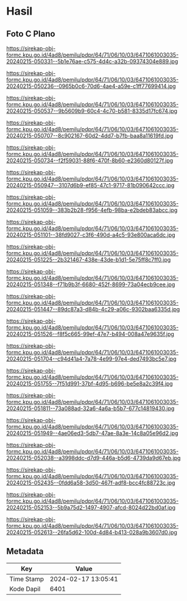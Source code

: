 # Hasil

## Foto C Plano

https://sirekap-obj-formc.kpu.go.id/4ad8/pemilu/pdpr/64/71/06/10/03/6471061003035-20240215-050331--5b1e76ae-c575-4d4c-a32b-09374304e889.jpg

https://sirekap-obj-formc.kpu.go.id/4ad8/pemilu/pdpr/64/71/06/10/03/6471061003035-20240215-050236--0965b0c6-70d6-4ae4-a59e-c1ff77699414.jpg

https://sirekap-obj-formc.kpu.go.id/4ad8/pemilu/pdpr/64/71/06/10/03/6471061003035-20240215-050537--9b5609b9-60c4-4c70-b581-8335d17fc674.jpg

https://sirekap-obj-formc.kpu.go.id/4ad8/pemilu/pdpr/64/71/06/10/03/6471061003035-20240215-050707--8c902167-60d2-4dd7-b7fb-baa8a11619fd.jpg

https://sirekap-obj-formc.kpu.go.id/4ad8/pemilu/pdpr/64/71/06/10/03/6471061003035-20240215-050734--f2f59031-88f6-470f-8b60-e2360d80127f.jpg

https://sirekap-obj-formc.kpu.go.id/4ad8/pemilu/pdpr/64/71/06/10/03/6471061003035-20240215-050947--3107d6b9-ef85-47c1-9717-81b090642ccc.jpg

https://sirekap-obj-formc.kpu.go.id/4ad8/pemilu/pdpr/64/71/06/10/03/6471061003035-20240215-051059--383b2b28-f956-4efb-98ba-e2bdeb83abcc.jpg

https://sirekap-obj-formc.kpu.go.id/4ad8/pemilu/pdpr/64/71/06/10/03/6471061003035-20240215-051101--38fd9027-c3f6-490d-a4c5-93e800aca6dc.jpg

https://sirekap-obj-formc.kpu.go.id/4ad8/pemilu/pdpr/64/71/06/10/03/6471061003035-20240215-051225--2b321467-438e-43de-b1d1-5e75ff8c7ff0.jpg

https://sirekap-obj-formc.kpu.go.id/4ad8/pemilu/pdpr/64/71/06/10/03/6471061003035-20240215-051348--f71b9b3f-6680-452f-8699-73a04ecb9cee.jpg

https://sirekap-obj-formc.kpu.go.id/4ad8/pemilu/pdpr/64/71/06/10/03/6471061003035-20240215-051447--89dc87a3-d84b-4c29-a06c-9302baa6335d.jpg

https://sirekap-obj-formc.kpu.go.id/4ad8/pemilu/pdpr/64/71/06/10/03/6471061003035-20240215-051526--f8f5c665-99ef-47e7-b494-008a47e9635f.jpg

https://sirekap-obj-formc.kpu.go.id/4ad8/pemilu/pdpr/64/71/06/10/03/6471061003035-20240215-051704--c94d41a4-7a78-4e99-97e4-ded7493bc5e7.jpg

https://sirekap-obj-formc.kpu.go.id/4ad8/pemilu/pdpr/64/71/06/10/03/6471061003035-20240215-051755--7f51d991-37bf-4d95-b696-be5e8a2c39f4.jpg

https://sirekap-obj-formc.kpu.go.id/4ad8/pemilu/pdpr/64/71/06/10/03/6471061003035-20240215-051811--73a088ad-32a6-4a6a-b5b7-677c14819430.jpg

https://sirekap-obj-formc.kpu.go.id/4ad8/pemilu/pdpr/64/71/06/10/03/6471061003035-20240215-051949--4ae06ed3-5db7-47ae-8a3e-14c8a05e96d2.jpg

https://sirekap-obj-formc.kpu.go.id/4ad8/pemilu/pdpr/64/71/06/10/03/6471061003035-20240215-052038--a3998ddc-d7d9-446a-b5d6-4739da9d67eb.jpg

https://sirekap-obj-formc.kpu.go.id/4ad8/pemilu/pdpr/64/71/06/10/03/6471061003035-20240215-052435--0fdd6a58-3d50-467f-adf8-bcc4fc88723c.jpg

https://sirekap-obj-formc.kpu.go.id/4ad8/pemilu/pdpr/64/71/06/10/03/6471061003035-20240215-052153--5b9a75d2-1497-4907-afcd-8024d22bd0af.jpg

https://sirekap-obj-formc.kpu.go.id/4ad8/pemilu/pdpr/64/71/06/10/03/6471061003035-20240215-052613--26fa5d62-100d-4d84-b413-028a9b3607d0.jpg


## Metadata

| Key        | Value               |
| ---------- | ------------------- |
| Time Stamp | 2024-02-17 13:05:41 |
| Kode Dapil | 6401                |



